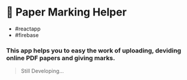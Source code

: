 # 📗 Paper Marking Helper
- #reactapp
- #firebase

### This app helps you to easy the work of uploading, deviding online PDF papers and giving marks.

> Still Developing...

